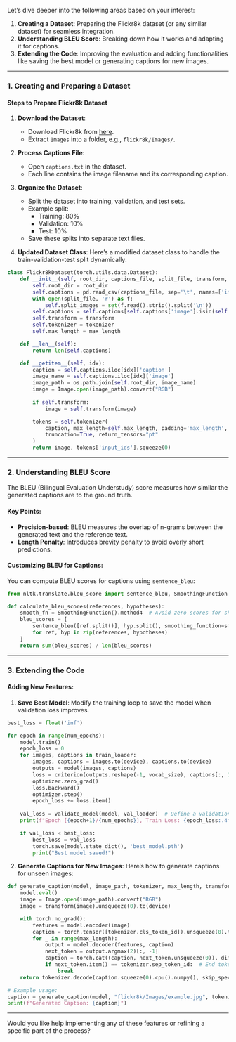 Let’s dive deeper into the following areas based on your interest:

1. **Creating a Dataset**: Preparing the Flickr8k dataset (or any similar dataset) for seamless integration.  
2. **Understanding BLEU Score**: Breaking down how it works and adapting it for captions.  
3. **Extending the Code**: Improving the evaluation and adding functionalities like saving the best model or generating captions for new images.

---

### 1. **Creating and Preparing a Dataset**

#### Steps to Prepare Flickr8k Dataset
1. **Download the Dataset**:
   - Download Flickr8k from [here](http://cs.stanford.edu/people/karpathy/deepimagesent/).
   - Extract `Images` into a folder, e.g., `flickr8k/Images/`.

2. **Process Captions File**:
   - Open `captions.txt` in the dataset.  
   - Each line contains the image filename and its corresponding caption.

3. **Organize the Dataset**:
   - Split the dataset into training, validation, and test sets.
   - Example split:
     - Training: 80%
     - Validation: 10%
     - Test: 10%
   - Save these splits into separate text files.

4. **Updated Dataset Class**:
Here’s a modified dataset class to handle the train-validation-test split dynamically:
```python
class Flickr8kDataset(torch.utils.data.Dataset):
    def __init__(self, root_dir, captions_file, split_file, transform, tokenizer, max_length):
        self.root_dir = root_dir
        self.captions = pd.read_csv(captions_file, sep='\t', names=['image', 'caption'])
        with open(split_file, 'r') as f:
            self.split_images = set(f.read().strip().split('\n'))
        self.captions = self.captions[self.captions['image'].isin(self.split_images)]
        self.transform = transform
        self.tokenizer = tokenizer
        self.max_length = max_length

    def __len__(self):
        return len(self.captions)

    def __getitem__(self, idx):
        caption = self.captions.iloc[idx]['caption']
        image_name = self.captions.iloc[idx]['image']
        image_path = os.path.join(self.root_dir, image_name)
        image = Image.open(image_path).convert("RGB")
        
        if self.transform:
            image = self.transform(image)

        tokens = self.tokenizer(
            caption, max_length=self.max_length, padding='max_length',
            truncation=True, return_tensors="pt"
        )
        return image, tokens['input_ids'].squeeze(0)
```

---

### 2. **Understanding BLEU Score**

The BLEU (Bilingual Evaluation Understudy) score measures how similar the generated captions are to the ground truth.

#### Key Points:
- **Precision-based**: BLEU measures the overlap of n-grams between the generated text and the reference text.
- **Length Penalty**: Introduces brevity penalty to avoid overly short predictions.

#### Customizing BLEU for Captions:
You can compute BLEU scores for captions using `sentence_bleu`:
```python
from nltk.translate.bleu_score import sentence_bleu, SmoothingFunction

def calculate_bleu_scores(references, hypotheses):
    smooth_fn = SmoothingFunction().method4  # Avoid zero scores for short sentences
    bleu_scores = [
        sentence_bleu([ref.split()], hyp.split(), smoothing_function=smooth_fn)
        for ref, hyp in zip(references, hypotheses)
    ]
    return sum(bleu_scores) / len(bleu_scores)
```

---

### 3. **Extending the Code**

#### Adding New Features:

1. **Save Best Model**:
Modify the training loop to save the model when validation loss improves.
```python
best_loss = float('inf')

for epoch in range(num_epochs):
    model.train()
    epoch_loss = 0
    for images, captions in train_loader:
        images, captions = images.to(device), captions.to(device)
        outputs = model(images, captions)
        loss = criterion(outputs.reshape(-1, vocab_size), captions[:, 1:].reshape(-1))
        optimizer.zero_grad()
        loss.backward()
        optimizer.step()
        epoch_loss += loss.item()
    
    val_loss = validate_model(model, val_loader)  # Define a validation function
    print(f"Epoch [{epoch+1}/{num_epochs}], Train Loss: {epoch_loss:.4f}, Val Loss: {val_loss:.4f}")

    if val_loss < best_loss:
        best_loss = val_loss
        torch.save(model.state_dict(), 'best_model.pth')
        print("Best model saved!")
```

2. **Generate Captions for New Images**:
Here’s how to generate captions for unseen images:
```python
def generate_caption(model, image_path, tokenizer, max_length, transform):
    model.eval()
    image = Image.open(image_path).convert("RGB")
    image = transform(image).unsqueeze(0).to(device)

    with torch.no_grad():
        features = model.encoder(image)
        caption = torch.tensor([tokenizer.cls_token_id]).unsqueeze(0).to(device)
        for _ in range(max_length):
            output = model.decoder(features, caption)
            next_token = output.argmax(2)[:, -1]
            caption = torch.cat((caption, next_token.unsqueeze(0)), dim=1)
            if next_token.item() == tokenizer.sep_token_id:  # End token
                break
    return tokenizer.decode(caption.squeeze(0).cpu().numpy(), skip_special_tokens=True)

# Example usage:
caption = generate_caption(model, "flickr8k/Images/example.jpg", tokenizer, 20, transform)
print(f"Generated Caption: {caption}")
```

---

Would you like help implementing any of these features or refining a specific part of the process?
